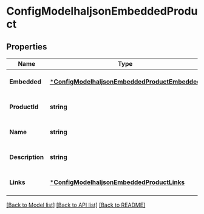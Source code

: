 # ConfigModelhaljsonEmbeddedProduct

## Properties
Name | Type | Description | Notes
------------ | ------------- | ------------- | -------------
**Embedded** | [***ConfigModelhaljsonEmbeddedProductEmbedded**](ConfigModelhaljson__embedded_product__embedded.md) |  | [optional] [default to null]
**ProductId** | **string** |  | [optional] [default to null]
**Name** | **string** |  | [optional] [default to null]
**Description** | **string** |  | [optional] [default to null]
**Links** | [***ConfigModelhaljsonEmbeddedProductLinks**](ConfigModelhaljson__embedded_product__links.md) |  | [optional] [default to null]

[[Back to Model list]](../README.md#documentation-for-models) [[Back to API list]](../README.md#documentation-for-api-endpoints) [[Back to README]](../README.md)

